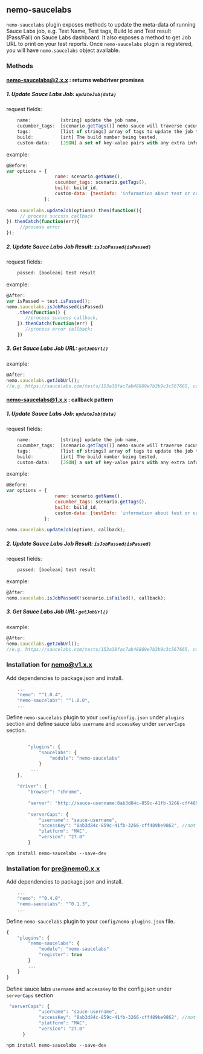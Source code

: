 ## nemo-saucelabs

`nemo-saucelabs` plugin exposes methods to update the meta-data of running Sauce Labs job, e.g. Test Name, Test tags, Build Id and Test result (Pass/Fail) on Sauce Labs dashboard. It also exposes a method to get Job URL to print on your test reports. Once `nemo-saucelabs` plugin is registered, you will have `nemo.saucelabs` object available. 

### Methods

#### nemo-saucelabs@2.x.x : returns webdriver promises

##### 1. Update Sauce Labs Job: ` updateJob(data) `

request fields:
```javascript
    name:           [string] update the job name,
    cucumber_tags:  [scenario.getTags()] nemo-sauce will traverse cucumber tags and get tag names to update the job tags
    tags:           [list of strings] array of tags to update the job tags,
    build:          [int] The build number being tested,
    custom-data:    [JSON] a set of key-value pairs with any extra info that a user would like to add to the job. Max 64KB.
```
example:
```javascript
@Before:
var options = { 
                  name: scenario.getName(),
                  cucumber_tags: scenario.getTags(),
                  build: build_id,
                  custom-data: {testInfo: 'information about test or cause of test failure...'}
              };
                          
nemo.saucelabs.updateJob(options).then(function(){
     // process succsss callback
}).thenCatch(function(err){
     //process error
});
```

##### 2. Update Sauce Labs Job Result: ` isJobPassed(isPassed) `

request fields: 
```javascript
    passed: [boolean] test result
```
example:
```javascript
@After:
var isPassed = test.isPassed();
nemo.saucelabs.isJobPassed(isPassed)
    .then(function() {
       //process success callback;
    }).thenCatch(function(err) {
       //process error callback;
    })
```

##### 3. Get Sauce Labs Job URL: ` getJobUrl() `

example: 
```javascript
@After:
nemo.saucelabs.getJobUrl();
//e.g. https://saucelabs.com/tests/153a38fac7ab48869e7b3b9c3c567665, can be printed on report for reference
```

#### nemo-saucelabs@1.x.x : callback pattern

##### 1. Update Sauce Labs Job: ` updateJob(data) `

request fields:
```javascript
    name:           [string] update the job name,
    cucumber_tags:  [scenario.getTags()] nemo-sauce will traverse cucumber tags and get tag names to update the job tags
    tags:           [list of strings] array of tags to update the job tags,
    build:          [int] The build number being tested,
    custom-data:    [JSON] a set of key-value pairs with any extra info that a user would like to add to the job. Max 64KB.
```
example:
```javascript
@Before:
var options = { 
                  name: scenario.getName(),
                  cucumber_tags: scenario.getTags(),
                  build: build_id,
                  custom-data: {testInfo: 'information about test or cause of test failure...'}
              };
                    
nemo.saucelabs.updateJob(options, callback);
```

##### 2. Update Sauce Labs Job Result: ` isJobPassed(isPassed) `

request fields: 
```javascript
    passed: [boolean] test result
```
example:
```javascript
@After:
nemo.saucelabs.isJobPassed(!scenario.isFailed(), callback);
```

##### 3. Get Sauce Labs Job URL: ` getJobUrl() `

example: 
```javascript
@After:
nemo.saucelabs.getJobUrl();
//e.g. https://saucelabs.com/tests/153a38fac7ab48869e7b3b9c3c567665, can be printed on report for reference
```

### Installation for nemo@v1.x.x

Add dependencies to package.json and install.

```javascript
	...
    "nemo": "^1.0.4",
    "nemo-saucelabs": "^1.0.0",
	...
```

Define `nemo-saucelabs` plugin to your `config/config.json` under `plugins` section and define sauce labs `username` and `accessKey` under `serverCaps` section. 

```javascript
    
    	"plugins": {
		    "saucelabs": {
		        "module": "nemo-saucelabs"
		    }
		 ...
	},
	
	"driver": {
        "browser": "chrome",
    
        "server": "http://sauce-username:8ab3d84c-859c-41fb-3266-cff489be9862@ondemand.saucelabs.com:80/wd/hub",
    
        "serverCaps": {
            "username": "sauce-username",
            "accessKey": "8ab3d84c-859c-41fb-3266-cff489be9862", //not a real access key
            "platform": "MAC",
            "version": "27.0"
      	}
```

```npm install nemo-saucelabs --save-dev```

### Installation for pre@nemo0.x.x

Add dependencies to package.json and install.

```javascript
	...
    "nemo": "^0.4.0",
    "nemo-saucelabs": "^0.1.3",
	...
```

Define `nemo-saucelabs` plugin to your `config/nemo-plugins.json` file. 

```javascript
{
	"plugins": {
		"nemo-saucelabs": {
			"module": "nemo-saucelabs"
			"register": true
		}
		...
	}
}
```

Define sauce labs `username` and `accessKey` to the config.json under `serverCaps` section

```javascript
 "serverCaps": {
            "username": "sauce-username",
            "accessKey": "8ab3d84c-859c-41fb-3266-cff489be9862", //not a real access key
            "platform": "MAC",
            "version": "27.0"
      }
```

```npm install nemo-saucelabs --save-dev```
